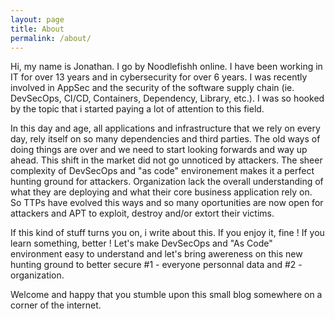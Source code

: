 ```yaml
---
layout: page
title: About
permalink: /about/
---
```


Hi, my name is Jonathan. I go by Noodlefishh online. I have been working in IT for over 13 years and in cybersecurity for over 6 years. I was recently involved in AppSec and the security of the software supply chain (ie. DevSecOps, CI/CD, Containers, Dependency, Library, etc.). I was so hooked by the topic that i started paying a lot of attention to this field. 

In this day and age, all applications and infrastructure that we rely on every day, rely itself on so many dependencies and third parties. The old ways of doing things are over and we need to start looking forwards and way up ahead. This shift in the market did not go unnoticed by attackers. The sheer complexity of DevSecOps and "as code" environement makes it a perfect hunting ground for attackers. Organization lack the overall understanding of what they are deploying and what their core business application rely on. So TTPs have evolved this ways and so many oportunities are now open for attackers and APT to exploit, destroy and/or extort their victims. 

If this kind of stuff turns you on, i write about this. If you enjoy it, fine ! If you learn something, better !  Let's make DevSecOps and "As Code" environment easy to understand and let's bring awereness on this new hunting ground to better secure #1 - everyone personnal data and #2 - organization.

Welcome and happy that you stumble upon this small blog somewhere on a corner of the internet. 


